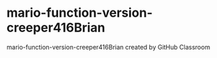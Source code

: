 # mario-function-version-creeper416Brian
mario-function-version-creeper416Brian created by GitHub Classroom
